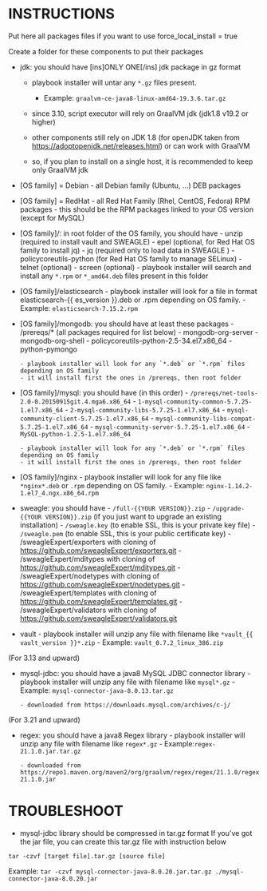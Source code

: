 # INSTRUCTIONS

Put here all packages files if you want to use force_local_install = true

Create a folder for these components to put their packages

- jdk: you should have [ins]ONLY ONE[/ins] jdk package in gz format
  - playbook installer will untar any `*.gz` files present.
    - Example: `graalvm-ce-java8-linux-amd64-19.3.6.tar.gz`

  - since 3.10, script executor will rely on GraalVM jdk (jdk1.8 v19.2 or higher)
  - other components still rely on JDK 1.8 (for openJDK taken from https://adoptopenjdk.net/releases.html) or can work with GraalVM
  - so, if you plan to install on a single host, it is recommended to keep only GraalVM jdk

- [OS family] = Debian
      - all Debian family (Ubuntu, ...) DEB packages

- [OS family] = RedHat
      - all Red Hat Family (Rhel, CentOS, Fedora) RPM packages
      - this should be the RPM packages linked to your OS version (except for MySQL)

- [OS family]/: in root folder of the OS family, you should have
      - unzip (required to install vault and SWEAGLE)
      - epel (optional, for Red Hat OS family to install jq)
      - jq (required only to load data in SWEAGLE )
      - policycoreutils-python (for Red Hat OS family to manage SELinux)
      - telnet (optional)
      - screen (optional)
      - playbook installer will search and install any `*.rpm` or `*_amd64.deb` files present in this folder

- [OS family]/elasticsearch
      - playbook installer will look for a file in format elasticsearch-{{ es_version }}.deb or .rpm depending on OS family.
        - Example: `elasticsearch-7.15.2.rpm`

- [OS family]/mongodb: you should have at least these packages
      - /prereqs/* (all packages required for list below)
      - mongodb-org-server
      - mongodb-org-shell
      - policycoreutils-python-2.5-34.el7.x86_64
      - python-pymongo

      - playbook installer will look for any `*.deb` or `*.rpm` files depending on OS family
      - it will install first the ones in /prereqs, then root folder

- [OS family]/mysql: you should have (in this order)
      - `/prereqs/net-tools-2.0-0.20150915git.4.mga6.x86_64`
      - `1-mysql-community-common-5.7.25-1.el7.x86_64`
      - `2-mysql-community-libs-5.7.25-1.el7.x86_64`
      - `mysql-community-client-5.7.25-1.el7.x86_64`
      - `mysql-community-libs-compat-5.7.25-1.el7.x86_64`
      - `mysql-community-server-5.7.25-1.el7.x86_64`
      - `MySQL-python-1.2.5-1.el7.x86_64`

      - playbook installer will look for any `*.deb` or `*.rpm` files depending on OS family
      - it will install first the ones in /prereqs, then root folder

- [OS family]/nginx
      - playbook installer will look for any file like `*nginx*.deb` or `.rpm` depending on OS family.
        - Example: `nginx-1.14.2-1.el7_4.ngx.x86_64.rpm`

- sweagle: you should have
      - `/full-{{YOUR VERSION}}.zip`
      - `/upgrade-{{YOUR VERSION}}.zip` (if you just want to upgrade an existing installation)
      - `/sweagle.key` (to enable SSL, this is your private key file)
      - `/sweagle.pem` (to enable SSL, this is your public certificate key)
      - /sweagleExpert/exporters with cloning of https://github.com/sweagleExpert/exporters.git
      - /sweagleExpert/mditypes with cloning of https://github.com/sweagleExpert/mditypes.git
      - /sweagleExpert/nodetypes with cloning of https://github.com/sweagleExpert/nodetypes.git
      - /sweagleExpert/templates with cloning of https://github.com/sweagleExpert/templates.git
      - /sweagleExpert/validators with cloning of https://github.com/sweagleExpert/validators.git

- vault
      - playbook installer will unzip any file with filename like `*vault_{{ vault_version }}*.zip`
        - Example: `vault_0.7.2_linux_386.zip`


(For 3.13 and upward)
- mysql-jdbc: you should have a java8 MySQL JDBC connector library
      - playbook installer will unzip any file with filename like `mysql*.gz`
        - Example: `mysql-connector-java-8.0.13.tar.gz`

      - downloaded from https://downloads.mysql.com/archives/c-j/


(For 3.21 and upward)
- regex: you should have a java8 Regex library
      - playbook installer will unzip any file with filename like `regex*.gz`
        - Example:`regex-21.1.0.jar.tar.gz`

      - downloaded from https://repo1.maven.org/maven2/org/graalvm/regex/regex/21.1.0/regex-21.1.0.jar


# TROUBLESHOOT

- mysql-jdbc library should be compressed in tar.gz format
If you've got the jar file, you can create this tar.gz file with instruction below

`tar -czvf [target file].tar.gz [source file]`

Example: `tar -czvf mysql-connector-java-8.0.20.jar.tar.gz ./mysql-connector-java-8.0.20.jar`
